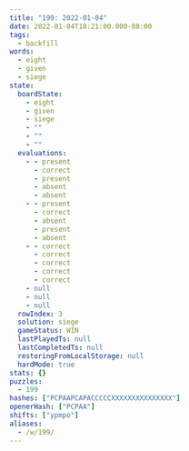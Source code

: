 ```yaml
---
title: "199: 2022-01-04"
date: 2022-01-04T18:21:00.000-08:00
tags:
  - backfill
words:
  - eight
  - given
  - siege
state:
  boardState:
    - eight
    - given
    - siege
    - ""
    - ""
    - ""
  evaluations:
    - - present
      - correct
      - present
      - absent
      - absent
    - - present
      - correct
      - absent
      - present
      - absent
    - - correct
      - correct
      - correct
      - correct
      - correct
    - null
    - null
    - null
  rowIndex: 3
  solution: siege
  gameStatus: WIN
  lastPlayedTs: null
  lastCompletedTs: null
  restoringFromLocalStorage: null
  hardMode: true
stats: {}
puzzles:
  - 199
hashes: ["PCPAAPCAPACCCCCXXXXXXXXXXXXXXX"]
openerHash: ["PCPAA"]
shifts: ["ypmpo"]
aliases:
  - /w/199/
---
```

<!-- more -->
